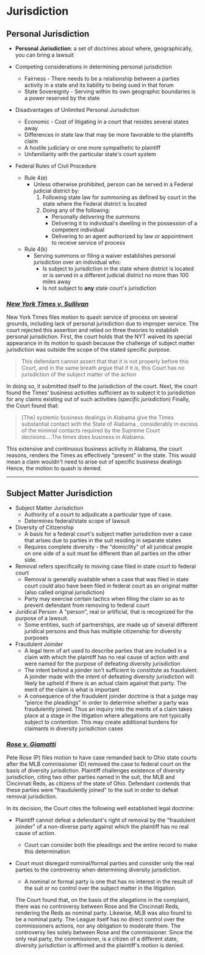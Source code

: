 # Jurisdiction

## Personal Jurisdiction

* **Personal Jurisdiction**: a set of doctrines about where, geographically, you can bring a lawsuit
* Competing considerations in determining personal jurisdiction
  * Fairness - There needs to be a relationship between a parties activity in a state and its liability to being sued in that forum
  * State Sovereignty - Serving within its own geographic boundaries is a power reserved by the state
* Disadvantages of Unlimited Personal Jurisdiction
  * Economic - Cost of litigating in a court that resides several states away
  * Differences in state law that may be more favorable to the plaintiffs claim
  * A hostile judiciary or one more sympathetic to plaintiff
  * Unfamiliarity with the particular state's court system

* Federal Rules of Civil Procedure
  * Rule 4(e)
    * Unless otherwise prohibited, person can be served in a Federal judicial district by:
      1. Following state law for summoning as defined by court in the state where the Federal district is located
      2. Doing any of the following:
         * Personally delivering the summons
         * Delivering it to individual's dwelling in the possession of a competent individual
         * Delivering to an agent authorized by law or appointment to receive service of process
  * Rule 4(k)
    * Serving summons or filing a waiver establishes personal jurisdiction over an individual who:
      * Is subject to jurisdiction in the state where district is located or is served in a different judicial district no more than 100 miles away
      * Is not subject to **any** state court's jurisdiction

### [*New York Times v. Sullivan*](https://www.westlaw.com/Document/I8aef8eecf66b11daaaf9821ce89a3430/View/FullText.html?transitionType=Default&contextData=(sc.Default)&VR=3.0&RS=cblt1.0 "Westlaw")

New York Times files motion to quash service of process on several grounds, including lack of personal jurisdiction due to improper service. The court rejected this assertion and relied on three theories to establish personal jurisdiction. First, the court holds that the NYT waived its special appearance in its motion to quash because the challenge of subject matter jurisdiction was outside the scope of the stated specific purpose.
> This defendant cannot assert that that it is not properly before this Court, and in the same breath argue that if it is, this Court has no jurisdiction of the subject matter of the action

In doing so, it submitted itself to the jurisdiction of the court. Next, the court found the Times' business activities sufficient as to subject it to jurisdiction for any claims existing out of such activities (*specific jurisdiction*) Finally, the Court found that:
> [The] systemic business dealings in Alabama give the Times substantial contact with the State of Alabama , considerably in excess of the minimal contacts required by the Supreme Court decisions....The times does business in Alabama.

This extensive and continuous business activity in Alabama, the court reasons, renders the Times as effectively "present" in the state. This would mean a claim wouldn't need to arise out of specific business dealings Hence, the motion to quash is denied.

---

## Subject Matter Jurisdiction

* Subject Matter Jurisdiction
  * Authority of a court to adjudicate a particular type of case.
  * Determines federal/state scope of lawsuit
* Diversity of Citizenship
  * A basis for a federal court's subject matter jurisdiction over a case that arises due to parties in the suit residing in separate states
  * Requires complete diversity - the "domicility" of all juridical people on one side of a suit must be different than all parties on the other side.
* Removal refers specifically to moving case filed in state court to federal court
  * Removal is generally available when a case that was filed in state court could also have been filed in federal court as an original matter (also called original jurisdiction)
  * Party may exercise certain tactics when filing the claim so as to prevent defendant from removing to federal court
* Juridical Person: A "person", real or artificial, that is recognized for the purpose of a lawsuit.
  * Some entities, such of partnerships, are made up of several different juridical persons and thus has multiple citizenship for diversity purposes
* Fraudulent Joinder
  * A legal term of art used to describe parties that are included in a claim with which the plaintiff has no real cause of action with and were named for the purpose of defeating diversity jurisdiction
  * The intent behind a joinder isn't sufficient to constitute as fraudulent. A joinder made with the intent of defeating diversity jurisdiction will likely be upheld if there is an actual claim against that party. The merit of the claim is what is important
  * A consequence of the fraudulent joinder doctrine is that a judge may "pierce the pleadings" in order to determine whether a party was fraudulently joined. Thus an inquiry into the merits of a claim takes place at a stage in the litigation where allegations are not typically subject to contention. This may create additional burdens for claimants in diversity jurisdiction cases

### [*Rose v. Giamatti*](https://www.westlaw.com/Document/I6bfc8a0b55be11d9bf30d7fdf51b6bd4/View/FullText.html?transitionType=Default&contextData=(sc.Default)&VR=3.0&RS=cblt1.0 "Westlaw")

Pete Rose (P) files motion to have case remanded back to Ohio state courts after the MLB commissioner (D) removed the case to federal court on the basis of diversity jurisdiction. Plaintiff challenges existence of diversity jurisdiction, citing two other parties named in the suit, the MLB and Cincinnati Reds, as citizens of the state of Ohio. Defendant contends that these parties were "fraudulently joined" to the suit in order to defeat removal jurisdiction.

In its decision, the Court cites the following well established legal doctrine:

* Plaintiff cannot defeat a defendant's right of removal by the "fraudulent joinder" of a non-diverse party against which the plaintiff has no real cause of action.
  * Court can consider both the pleadings and the entire record to make this determination
* Court must disregard nominal/formal parties and consider only the real parties to the controversy when determining diversity jurisdiction.
  * A nominal or formal party is one that has no interest in the result of the suit or no control over the subject matter in the litigation.

  The Court found that, on the basis of the allegations in the complaint, there was no controversy between Rose and the Cincinnati Reds, rendering the Reds as nominal party. Likewise, MLB was also found to be a nominal party. The League itself has no direct control over the commissioners actions, nor any obligation to moderate them. The controversy lies solely between Rose and the commissioner. Since the only real party, the commissioner, is a citizen of a different state, diversity jurisdiction is affirmed and the plaintiff's motion is denied.